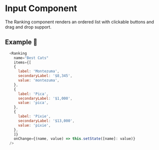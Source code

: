 # Input Component

The Ranking component renders an ordered list with clickable buttons and drag and drop support.

## Example 🚀

```javascript
  <Ranking
    name="Best Cats"
    items={[
    {
      label: 'Montezuma',
      secondaryLabel: '$8,345',
      value: 'montezuma',
    },
    {
      label: 'Pica',
      secondaryLabel: '$1,000',
      value: 'pica',
    },
    {
      label: 'Pixie',
      secondaryLabel: '$13,000',
      value: 'pixie',
    },
    ]}
    onChange={(name, value) => this.setState([name]: value)}
  />
```
